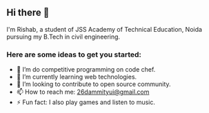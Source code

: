 ## Hi there 👋
I'm Rishab, a student of JSS Academy of Technical Education, Noida pursuing my B.Tech in civil engineering. 

### Here are some ideas to get you started:

- 🔭 I’m do competitive programming on code chef. 
- 🌱 I’m currently learning web technologies.
- 👯 I’m looking to contribute to open source community.
- 📫 How to reach me: 26dammityui@gmail.com
- ⚡ Fun fact: I also play games and listen to music.

